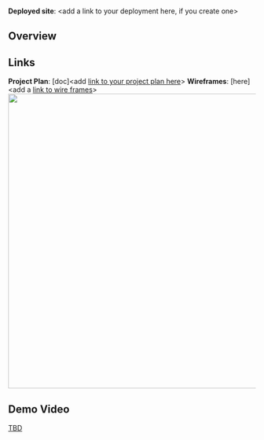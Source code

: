 # <App Name Here>

**Deployed site**: <add a link to your deployment here, if you create one>

## Overview
<Add a quick description of your app here>


## Links
**Project Plan**: [doc]<add [link to your project plan here](https://docs.google.com/document/d/1sXPKWMEg1QUV5aqYk-g3KkvGz1FCOdhzxZbPEKeSENI/edit?usp=sharing)>
**Wireframes**: [here]<add a [link to wire frames](https://docs.google.com/document/d/1moDrGmQiok8iH2Sw9i0omxsLibCSLRu4I-KIcaegK94/edit?usp=sharing)>
<img src="OR_INSERT_INLINE_YOUR_WIREFRAME_IMAGE_URL" width=600>

<add any other links here as you work on your project>

## Demo Video
[TBD](<insert link in Week 9!>)
